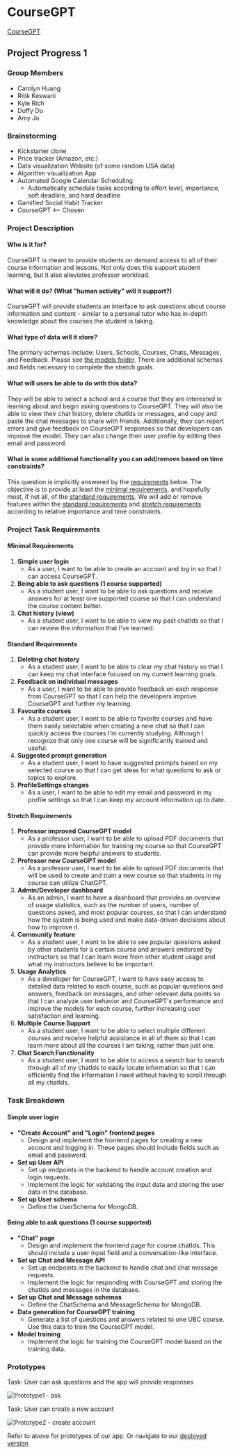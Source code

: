 # CourseGPT

[CourseGPT](https://course-gpt.herokuapp.com/)

## Project Progress 1

### Group Members

- Carolyn Huang
- Ritik Keswani
- Kyle Rich
- Duffy Du
- Amy Jo

### Brainstorming

- Kickstarter clone
- Price tracker (Amazon, etc.)
- Data visualization Website (of some random USA data)
- Algorithm visualization App
- Automated Google Calendar Scheduling
  - Automatically schedule tasks according to effort level, importance, soft
    deadline, and hard deadline
- Gamified Social Habit Tracker
- CourseGPT <-- Chosen

### Project Description

#### Who is it for?

CourseGPT is meant to provide students on demand access to all of their course
information and lessons. Not only does this support student learning, but it
also alleviates professor workload.

#### What will it do? (What "human activity" will it support?)

CourseGPT will provide students an interface to ask questions about course
information and content - similar to a personal tutor who has in-depth knowledge
about the courses the student is taking.

#### What type of data will it store?

The primary schemas include: Users, Schools, Courses, Chats, Messages, and
Feedback.
Please see [the models folder](server/models). There are additional schemas
and fields necessary to complete the stretch goals.

#### What will users be able to do with this data?

They will be able to select a school and a course that they are interested in
learning about and begin asking questions to CourseGPT. They will also be able
to view their chat history, delete chatIds or messages, and copy and paste the
chat messages to share with friends. Additionally, they can report errors and
give feedback on CourseGPT responses so that developers can improve the
model. They can also change their user profile by editing their email and
password.

#### What is some additional functionality you can add/remove based on time constraints?

This question is implicitly answered by
the [requirements](#Project-Task-Requirements) below. The objective is to
provide at least the [minimal requirements](#Minimal-Requirements),
and hopefully most, if not all, of the
[standard requirements](#Standard-Requirements). We will add or remove features
within the [standard requirements](#Standard-Requirements) and
[stretch requirements](#Stretch-Requirements) according to relative importance
and time constraints.

### Project Task Requirements

#### Minimal Requirements

1. **Simple user login**
   - As a user, I want to be able to create an account and log in
     so that I can access CourseGPT.
2. **Being able to ask questions (1 course supported)**
   - As a student user, I want to be able to ask questions and
     receive answers for at least one supported course so that I can understand
     the course content better.
3. **Chat history (view)**
   - As a student user, I want to be able to view my past chatIds so
     that I can review the information that I've learned.

#### Standard Requirements

1. **Deleting chat history**
   - As a student user, I want to be able to clear my chat history
     so that I can keep my chat interface focused on my current
     learning goals.
2. **Feedback on individual messages**
   - As a user, I want to be able to provide feedback on each
     response from CourseGPT so that I can help the developers improve
     CourseGPT
     and further my learning.
3. **Favourite courses**
   - As a student user, I want to be able to favorite courses and
     have them easily selectable when creating a new chat so that I can quickly
     access the courses I'm currently studying. Although I recognize that only
     one course will be significantly trained and useful.
4. **Suggested prompt generation**
   - As a student user, I want to have suggested prompts based on
     my selected course so that I can get ideas for what questions to ask or
     topics to explore.
5. **ProfileSettings changes**
   - As a user, I want to be able to edit my email and password in my profile
     settings so that I can keep my account information up to date.

#### Stretch Requirements

1. **Professor improved CourseGPT model**
   - As a professor user, I want to be able to upload PDF documents
     that provide more information for training my course
     so that CourseGPT can provide more helpful answers to students.
2. **Professor new CourseGPT model**
   - As a professor user, I want to be able to upload PDF documents
     that will be used to create and train a new course so that
     students in my course can utilize ChatGPT.
3. **Admin/Developer dashboard**
   - As an admin, I want to have a dashboard that provides an
     overview of usage statistics, such as the number of users, number
     of questions asked, and most popular courses, so that I can understand how
     the system is being used and make data-driven decisions about how to
     improve it.
4. **Community feature**
   - As a student user, I want to be able to see popular questions
     asked by other students for a certain course and answers endorsed by
     instructors so that I can learn more from other student usage and what my
     instructors believe to be important.
5. **Usage Analytics**
   - As a developer for CourseGPT, I want to have easy
     access to detailed data related to each course, such as popular questions
     and answers, feedback on messages, and other relevant data points so that
     I can analyze user behavior and CourseGPT's performance and
     improve the models for each course, further increasing user satisfaction
     and learning.
6. **Multiple Course Support**
   - As a student user, I want to be able to select multiple different courses
     and receive helpful assistance in all of them so that I can learn more
     about all the courses I am taking, rather than just one.
7. **Chat Search Functionality**
   - As a student user, I want to be able to access a search bar to search
     through all of my chatIds to easily locate information so that I can
     efficiently find the information I need without having to scroll through
     all my chatIds.

### Task Breakdown

#### Simple user login

- **"Create Account" and "Login" frontend pages**
  - Design and implement the frontend pages for
    creating a new account and logging in. These pages should include fields
    such as email and
    password.
- **Set up User API**
  - Set up endpoints in the backend to handle account creation and login
    requests.
  - Implement the logic for validating the input data and storing the user
    data in the database.
- **Set up User schema**
  - Define the UserSchema for MongoDB.

#### Being able to ask questions (1 course supported)

- **"Chat" page**
  - Design and implement the frontend page for course chatIds. This should
    include a user input field and a conversation-like interface.
- **Set up Chat and Message API**
  - Set up endpoints in the backend to handle chat and chat message requests.
  - Implement the logic for responding with CourseGPT and storing the chatIds
    and messages in the database.
- **Set up Chat and Message schemas**
  - Define the ChatSchema and MessageSchema for MongoDB.
- **Data generation for CourseGPT training**
  - Generate a list of questions and answers related to one UBC course. Use
    this data to train the CourseGPT model.
- **Model training**
  - Implement the logic for training the CourseGPT model based on the training
    data.

### Prototypes

Task: User can ask questions and the app will provide responses

![Prototype1 - ask](docs/bot.png)

Task: User can create a new account

![Prototype2 - create account](docs/create-account.png)

Refer to above for prototypes of our app. Or navigate to our [deployed version](https://course-gpt.herokuapp.com/)
